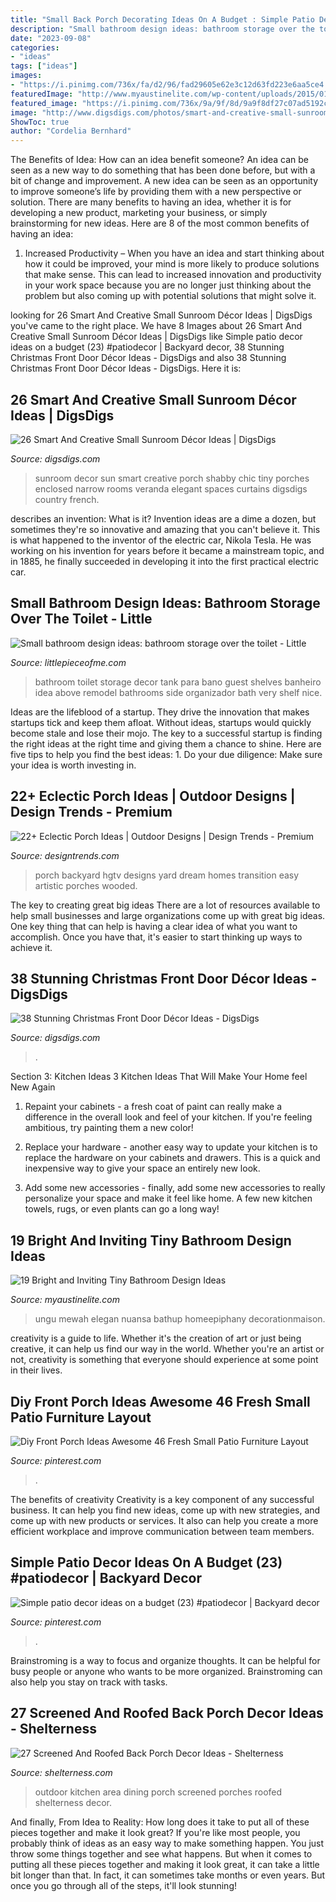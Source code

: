 ```yaml
---
title: "Small Back Porch Decorating Ideas On A Budget : Simple Patio Decor Ideas On A Budget (23) #patiodecor"
description: "Small bathroom design ideas: bathroom storage over the toilet"
date: "2023-09-08"
categories:
- "ideas"
tags: ["ideas"]
images:
- "https://i.pinimg.com/736x/fa/d2/96/fad29605e62e3c12d63fd223e6aa5ce4.jpg"
featuredImage: "http://www.myaustinelite.com/wp-content/uploads/2015/01/tiny-bathroom-design-ideas-with-small-tub.jpg?x34469"
featured_image: "https://i.pinimg.com/736x/9a/9f/8d/9a9f8df27c07ad5192cf58a5c76ac961.jpg"
image: "http://www.digsdigs.com/photos/smart-and-creative-small-sunroom-decor-ideas-1.jpg"
ShowToc: true
author: "Cordelia Bernhard"
---
```



The Benefits of Idea: How can an idea benefit someone?
An idea can be seen as a new way to do something that has been done before, but with a bit of change and improvement. A new idea can be seen as an opportunity to improve someone’s life by providing them with a new perspective or solution. There are many benefits to having an idea, whether it is for developing a new product, marketing your business, or simply brainstorming for new ideas. Here are 8 of the most common benefits of having an idea: 
1. Increased Productivity – When you have an idea and start thinking about how it could be improved, your mind is more likely to produce solutions that make sense. This can lead to increased innovation and productivity in your work space because you are no longer just thinking about the problem but also coming up with potential solutions that might solve it. 

	

		
looking for 26 Smart And Creative Small Sunroom Décor Ideas | DigsDigs you've came to the right place. We have 8 Images about 26 Smart And Creative Small Sunroom Décor Ideas | DigsDigs like Simple patio decor ideas on a budget (23) #patiodecor | Backyard decor, 38 Stunning Christmas Front Door Décor Ideas - DigsDigs and also 38 Stunning Christmas Front Door Décor Ideas - DigsDigs. Here it is:
		
    
## 26 Smart And Creative Small Sunroom Décor Ideas | DigsDigs

<img loading=lazy src="http://www.digsdigs.com/photos/smart-and-creative-small-sunroom-decor-ideas-1.jpg" onerror="this.onerror=null;this.src='https://tse4.mm.bing.net/th?id=OIP.vYinbkvf0c-c2B4AINlcwQHaLM&amp;pid=15.1';" alt="26 Smart And Creative Small Sunroom Décor Ideas | DigsDigs">

_Source: digsdigs.com_

>sunroom decor sun smart creative porch shabby chic tiny porches enclosed narrow rooms veranda elegant spaces curtains digsdigs country french. 

	

describes an invention: What is it?
Invention ideas are a dime a dozen, but sometimes they're so innovative and amazing that you can't believe it. This is what happened to the inventor of the electric car, Nikola Tesla. He was working on his invention for years before it became a mainstream topic, and in 1885, he finally succeeded in developing it into the first practical electric car.

    
## Small Bathroom Design Ideas: Bathroom Storage Over The Toilet - Little

<img loading=lazy src="http://www.littlepieceofme.com/wp-content/uploads/2015/12/8-3-600x800.jpg" onerror="this.onerror=null;this.src='https://tse3.mm.bing.net/th?id=OIP.OWd4G3PYiIRRK29Ls98gMwHaJ4&amp;pid=15.1';" alt="Small bathroom design ideas: bathroom storage over the toilet - Little">

_Source: littlepieceofme.com_

>bathroom toilet storage decor tank para bano guest shelves banheiro idea above remodel bathrooms side organizador bath very shelf nice. 

	

Ideas are the lifeblood of a startup. They drive the innovation that makes startups tick and keep them afloat. Without ideas, startups would quickly become stale and lose their mojo. The key to a successful startup is finding the right ideas at the right time and giving them a chance to shine. Here are five tips to help you find the best ideas: 1. Do your due diligence: Make sure your idea is worth investing in.

    
## 22+ Eclectic Porch Ideas | Outdoor Designs | Design Trends - Premium

<img loading=lazy src="https://images.designtrends.com/wp-content/uploads/2016/04/01132600/Backyard-Porch-Design-Ideas.jpeg" onerror="this.onerror=null;this.src='https://tse4.mm.bing.net/th?id=OIP.jKNX4Pc5nPI-pRMkYCEY-gHaJ4&amp;pid=15.1';" alt="22+ Eclectic Porch Ideas | Outdoor Designs | Design Trends - Premium">

_Source: designtrends.com_

>porch backyard hgtv designs yard dream homes transition easy artistic porches wooded. 

	

The key to creating great big ideas
There are a lot of resources available to help small businesses and large organizations come up with great big ideas. One key thing that can help is having a clear idea of what you want to accomplish. Once you have that, it's easier to start thinking up ways to achieve it.

    
## 38 Stunning Christmas Front Door Décor Ideas - DigsDigs

<img loading=lazy src="https://www.digsdigs.com/photos/stunning-christmas-front-door-decor-ideas-33.jpg" onerror="this.onerror=null;this.src='https://tse2.mm.bing.net/th?id=OIP.uW6CbRLsoiXMLN5GeXru-AAAAA&amp;pid=15.1';" alt="38 Stunning Christmas Front Door Décor Ideas - DigsDigs">

_Source: digsdigs.com_

>. 

	

Section 3: Kitchen Ideas
3 Kitchen Ideas That Will Make Your Home feel New Again
1. Repaint your cabinets - a fresh coat of paint can really make a difference in the overall look and feel of your kitchen. If you're feeling ambitious, try painting them a new color!

2. Replace your hardware - another easy way to update your kitchen is to replace the hardware on your cabinets and drawers. This is a quick and inexpensive way to give your space an entirely new look.

3. Add some new accessories - finally, add some new accessories to really personalize your space and make it feel like home. A few new kitchen towels, rugs, or even plants can go a long way!

    
## 19 Bright And Inviting Tiny Bathroom Design Ideas

<img loading=lazy src="http://www.myaustinelite.com/wp-content/uploads/2015/01/tiny-bathroom-design-ideas-with-small-tub.jpg?x34469" onerror="this.onerror=null;this.src='https://tse2.mm.bing.net/th?id=OIP.oSCuUIcaqky0XPz4zVyIMgHaJ3&amp;pid=15.1';" alt="19 Bright and Inviting Tiny Bathroom Design Ideas">

_Source: myaustinelite.com_

>ungu mewah elegan nuansa bathup homeepiphany decorationmaison. 

	

creativity is a guide to life. Whether it's the creation of art or just being creative, it can help us find our way in the world. Whether you're an artist or not, creativity is something that everyone should experience at some point in their lives.

    
## Diy Front Porch Ideas Awesome 46 Fresh Small Patio Furniture Layout

<img loading=lazy src="https://i.pinimg.com/736x/fa/d2/96/fad29605e62e3c12d63fd223e6aa5ce4.jpg" onerror="this.onerror=null;this.src='https://tse3.mm.bing.net/th?id=OIP.NbulRDpzrfMdobKkAHAm-gHaLH&amp;pid=15.1';" alt="Diy Front Porch Ideas Awesome 46 Fresh Small Patio Furniture Layout">

_Source: pinterest.com_

>. 

	

The benefits of creativity
Creativity is a key component of any successful business. It can help you find new ideas, come up with new strategies, and come up with new products or services. It also can help you create a more efficient workplace and improve communication between team members.

    
## Simple Patio Decor Ideas On A Budget (23) #patiodecor | Backyard Decor

<img loading=lazy src="https://i.pinimg.com/736x/9a/9f/8d/9a9f8df27c07ad5192cf58a5c76ac961.jpg" onerror="this.onerror=null;this.src='https://tse1.mm.bing.net/th?id=OIP.cd2AbsLn42V2mSmb8jgmGgHaLH&amp;pid=15.1';" alt="Simple patio decor ideas on a budget (23) #patiodecor | Backyard decor">

_Source: pinterest.com_

>. 

	

Brainstroming is a way to focus and organize thoughts. It can be helpful for busy people or anyone who wants to be more organized. Brainstroming can also help you stay on track with tasks.

    
## 27 Screened And Roofed Back Porch Decor Ideas - Shelterness

<img loading=lazy src="http://i.shelterness.com/2016/08/20-outdoor-kitchen-and-dining-area.jpg" onerror="this.onerror=null;this.src='https://tse3.mm.bing.net/th?id=OIP.MnQ5vJk_NprIU4cUsg-daQHaJ4&amp;pid=15.1';" alt="27 Screened And Roofed Back Porch Decor Ideas - Shelterness">

_Source: shelterness.com_

>outdoor kitchen area dining porch screened porches roofed shelterness decor. 

	

And finally, From Idea to Reality: How long does it take to put all of these pieces together and make it look great?
If you're like most people, you probably think of ideas as an easy way to make something happen. You just throw some things together and see what happens. But when it comes to putting all these pieces together and making it look great, it can take a little bit longer than that. In fact, it can sometimes take months or even years. But once you go through all of the steps, it'll look stunning!

